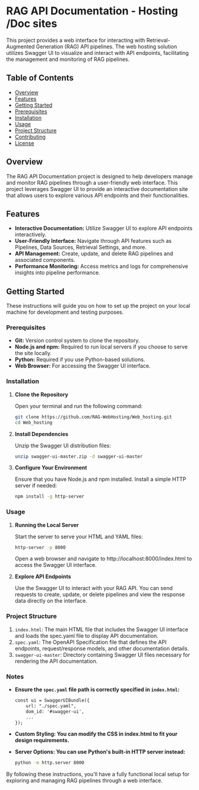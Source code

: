 # RAG API Documentation - Hosting /Doc sites 

This project provides a web interface for interacting with Retrieval-Augmented Generation (RAG) API pipelines. The web hosting solution utilizes Swagger UI to visualize and interact with API endpoints, facilitating the management and monitoring of RAG pipelines.

## Table of Contents

- [Overview](#overview)
- [Features](#features)
- [Getting Started](#getting-started)
- [Prerequisites](#prerequisites)
- [Installation](#installation)
- [Usage](#usage)
- [Project Structure](#project-structure)
- [Contributing](#contributing)
- [License](#license)

## Overview

The RAG API Documentation project is designed to help developers manage and monitor RAG pipelines through a user-friendly web interface. This project leverages Swagger UI to provide an interactive documentation site that allows users to explore various API endpoints and their functionalities.

## Features

- **Interactive Documentation:** Utilize Swagger UI to explore API endpoints interactively.
- **User-Friendly Interface:** Navigate through API features such as Pipelines, Data Sources, Retrieval Settings, and more.
- **API Management:** Create, update, and delete RAG pipelines and associated components.
- **Performance Monitoring:** Access metrics and logs for comprehensive insights into pipeline performance.

## Getting Started

These instructions will guide you on how to set up the project on your local machine for development and testing purposes.

### Prerequisites

- **Git:** Version control system to clone the repository.
- **Node.js and npm:** Required to run local servers if you choose to serve the site locally.
- **Python:** Required if you use Python-based solutions.
- **Web Browser:** For accessing the Swagger UI interface.

### Installation

1. **Clone the Repository**

   Open your terminal and run the following command:

   ```bash
   git clone https://github.com/RAG-WebHosting/Web_hosting.git
   cd Web_hosting

2. **Install Dependencies**

   Unzip the Swagger UI distribution files:

   ```bash
   unzip swagger-ui-master.zip -d swagger-ui-master

3. **Configure Your Environment**

   Ensure that you have Node.js and npm installed. Install a simple HTTP server if needed:
   
   ```bash
   npm install -g http-server

### Usage

1. **Running the Local Server**

   Start the server to serve your HTML and YAML files:

   ```bash
   http-server -p 8000
   ```
   Open a web browser and navigate to http://localhost:8000/index.html to access the Swagger UI interface.
   
2. **Explore API Endpoints**

   Use the Swagger UI to interact with your RAG API. You can send requests to create, update, or delete pipelines and view the response data directly on the interface.

### Project Structure

1. `index.html`: The main HTML file that includes the Swagger UI interface and loads the spec.yaml file to display API documentation.
2. `spec.yaml`: The OpenAPI Specification file that defines the API endpoints, request/response models, and other documentation details.
3. `swagger-ui-master`: Directory containing Swagger UI files necessary for rendering the API documentation.

### Notes 

- **Ensure the `spec.yaml` file path is correctly specified in `index.html`:**

  ```html
  const ui = SwaggerUIBundle({
      url: "./spec.yaml",
      dom_id: '#swagger-ui',
      ...
  });

- **Custom Styling: You can modify the CSS in index.html to fit your design requirements.**
- **Server Options: You can use Python's built-in HTTP server instead:**
  ```bash
  python -m http.server 8000
  ```
By following these instructions, you'll have a fully functional local setup for exploring and managing RAG pipelines through a web interface.
   

